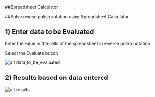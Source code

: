 ##Spreadsheet Calculator


##Solve revese polish notation using Spreadsheet Calculator

## 1) Enter data to be Evaluated
Enter the value in the cells of the spreadsheet in reverse polish notation

Select the Evaluate button

![alt data_to_be_evaluated](https://github.com/upcounsel/uc-challenge-dharinim/blob/master/app/assets/images/result.png)

## 2) Results based on data entered
![alt results](https://github.com/upcounsel/uc-challenge-dharinim/blob/master/app/assets/images/data_to_be_evaluated.png)